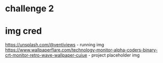 # challenge 2

















# img cred
https://unsplash.com/@ventiviews - running img
https://www.wallpaperflare.com/technology-monitor-alpha-coders-binary-crt-monitor-retro-wave-wallpaper-cuiue - project placeholder img